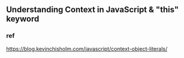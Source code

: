 ## Understanding Context in JavaScript & "this" keyword



### ref
https://blog.kevinchisholm.com/javascript/context-object-literals/

